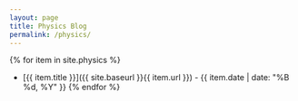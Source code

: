 ```yaml
---
layout: page
title: Physics Blog
permalink: /physics/
---
```

{% for item in site.physics %}
- [{{ item.title }}]({{ site.baseurl }}{{ item.url }}) - {{ item.date | date: "%B %d, %Y" }}
{% endfor %}
